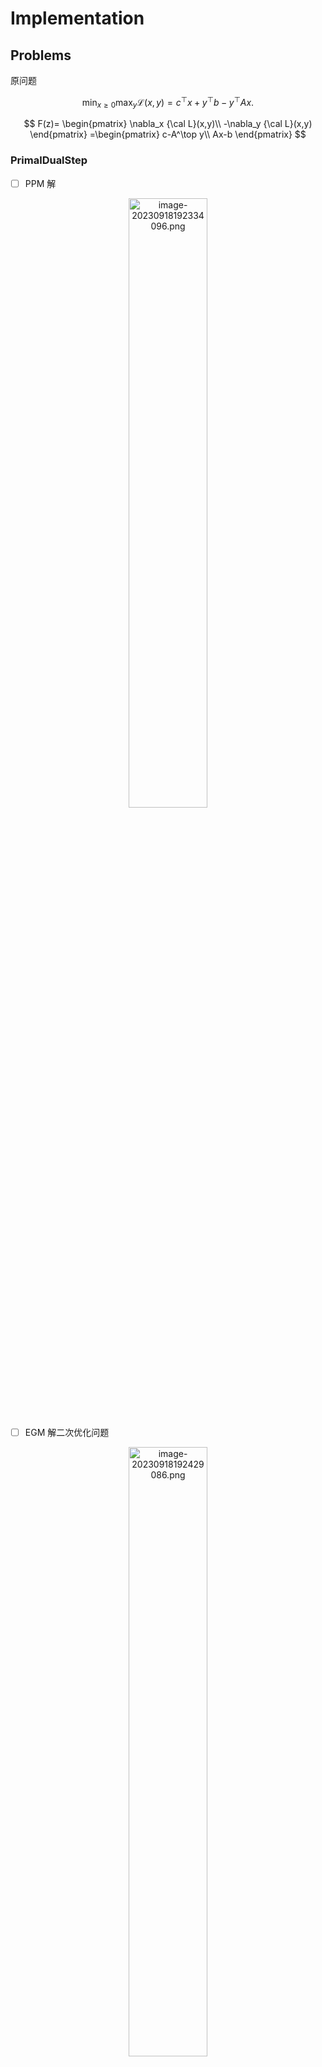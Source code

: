 # Implementation

## Problems

原问题

$$
\min_{x\ge 0}\max_{y} {\mathcal L}(x,y) = c^\top x+y^\top b-y^\top Ax.
$$

$$
F(z)= \begin{pmatrix}
 \nabla_x {\cal L}(x,y)\\
 -\nabla_y {\cal L}(x,y)
\end{pmatrix}
=\begin{pmatrix}
 c-A^\top y\\
 Ax-b
\end{pmatrix}
$$

### PrimalDualStep

- [ ] PPM 解

<p align="center">
<img src="assets/image-20230918192334096.png" alt="image-20230918192334096.png" width="50%">
</p>

- [ ] EGM 解二次优化问题

<p align="center">
<img src="assets/image-20230918192429086.png" alt="image-20230918192429086.png" width="50%">
</p>

迭代公式：

$$
\begin{align*}
& \hat z^{t+1} ={\rm Proj}_Z ( z^t-\eta F(z^t) )\\
& z^{t+1}={\rm Proj}_Z(z^t-\eta F(\hat z ^{t+1}))
\end{align*}
$$

- [ ] PDHG 解二次优化问题

<p align="center">
<img src="assets/image-20230918192640621.png" alt="image-20230918192640621.png" width="50%">
</p>

迭代公式

$$
\begin{align*}
& x^{t+1}=(x^t -\eta /w (c-Ay))_+\\
& y^{t+1}=y-\eta w (-b+A(2x^{t+1}-x^t))
\end{align*}
$$

- [ ] ADMM

<p align="center">
<img src="assets/image-20230929202435675.png" alt="image-20230929202435675.png" width="50%">
</p>

$$
\begin{align*}
&\theta_1=0, \theta_2(x_V)=c^\top x_V\\
&U=I,V=-I,q=0\\
&x_U^{t+1}=A^\top(AA^\top)^{-1}(b+A(-x_V^t-\frac1\eta y^t ))\\
&x_V^{t+1}=x_U-\frac 1\eta y^t-\frac 1\eta c
\end{align*}
$$

<p align="center">
<img src="assets/image-20230929202527319.png" alt="image-20230929202527319.png" width="50%">
</p>

### normalized duality gap

$$
\begin{align*}
& \rho_r(z):=\frac{\max_{\hat{z}\in W_r(z)  }\{{\cal L}(x,\hat y)- {\cal L}(\hat x,y)\}}{r}\\
& W_r(z):=\{\hat z \in Z\mid \|z-\hat z \|\le r \}
\end{align*}
$$

若

$$
{\cal L}(x,y)=c^\top x+y^\top b-y^\top Ax,\quad x\ge 0,y\in {\mathbb R}^m
$$

求在 $z$ 处的 $\rho(z)$ 即要求一个二次约束线性目标函数的优化问题，这是QCQP

<p align="center">
<img src="assets/image-20230918191501489.png" alt="image-20230918191501489.png" width="50%">
</p>

具体地

$$
\begin{align*}
{\cal L}(x,\hat y)-{\cal L}(\hat x,y)&=c^\top x+\hat y ^\top b-\hat y ^\top Ax -(c^\top \hat x+y^\top b -y^\top A \hat x)\\
&=\hat y ^\top (b-Ax) +(y^\top A-c^\top)\hat x +c^\top x -y^\top b
\end{align*}
$$

- 当 $Z={\mathbb R}^{m+n}$ 时，

$$
\rho_r(z)=\|F(z)\|=\left \|
\begin{pmatrix}
\nabla_x{\cal L}(x,y)\\
-\nabla _y {\cal L}(x,y)\\
\end{pmatrix}\right \|
$$

- 而对标准线性规划 $Z=X\times Y,X\in{\mathbb R}^m_+$ ，则需使用数值算法求值

### Restart

#### Adaptive

<p align="center">
<img src="assets/image-20230922181437110.png" alt="image-20230922181437110.png" width="50%">
</p>

## Results

使用库: [Gurobi](https://support.gurobi.com/hc/en-us/articles/360013194392-How-do-I-configure-a-new-Gurobi-C-project-with-Microsoft-Visual-Studio-#:~:text=How%20do%20I%20configure%20a%20new%20Gurobi%20C%2B%2B,the%20Solution%20Explorer%20panel%2C%20then%20select%20Properties.%20), Eigen3, intel MKL(非必要)

以下代码与MKL相关

```cpp  
#define EIGEN_USE_MKL_ALL
#define EIGEN_VECTORIZE_SSE4_2
```


|          | PDHG | EGM  | ADMM |
| -------- | ---- | ---- | ---- |
| qap10    |  √    |      |      |
| qap15    |  √    |      |      |
| nug8-3rd | √    |      |      |
| nug20    |      |      |      |

### PDHG

参数：

- $\eta=0.1,w=4^2$

| <img width=300px src="./implementation_cpp/fig/PDHG/qap10.png" alt="qap10.png"> | <img width=300px src="./implementation_cpp/fig/PDHG/qap15.png" alt="qap15.png"> |
| :----------------------------------------------------------: | :----------------------------------------------------------: |
| <img width=300px src="./implementation_cpp/fig/PDHG/nug08-3rd.png" alt="nug08-3rd.png"> |  <img width=300px src="./implementation_cpp/fig/PDHG/nug20.png" alt="nug20.png">               |


### EGM

<table>
<tr>
<td>
<img src="./implementation_cpp/fig/EGM/qap10.png" alt="qap10.png"></td>
<td>
<img src="./implementation_cpp/fig/EGM/qap10.png" alt="qap15.png"></td>
</tr>
<tr>
<td><img src="./implementation_cpp/fig/EGM/nug08-3rd.png" alt="nug08-3rd.png"></td>
<td><img src="./implementation_cpp/fig/EGM/nug20.png" alt="nug20.png"></td>
</table>

### ADMM（目前的实现较慢）

#### qap15

参考目标函数值：`1040.99`

<p align="center">
<img src="assets/image-20231001122706368.png" alt="image-20231001122706368.png" width="50%">
</p>

#### qap10

参考目标函数值：`340`

使用gurobi解二次优化更新 $x_U$

<p align="center">
<img src="assets/image-20231001213240023.png" alt="image-20231001213240023.png" width="50%">
</p>

通过解析解更新，（使用`Eigen::SparseLU`解线性方程组）

<p align="center">
<img src="assets/image-20231001213628768.png" alt="image-20231001213628768.png" width="50%">
</p>

## Related links

[Mathematical background for PDLP  | OR-Tools  | Google for Developers](https://developers.google.com/optimization/lp/pdlp_math)

[google-research/FirstOrderLp.jl: Experimental first-order solvers for linear and quadratic programming. (github.com)](https://github.com/google-research/FirstOrderLp.jl)

[google-research/restarting_FOM_for_LP at master · google-research/google-research (github.com)](https://github.com/google-research/google-research/tree/master/restarting_FOM_for_LP)
